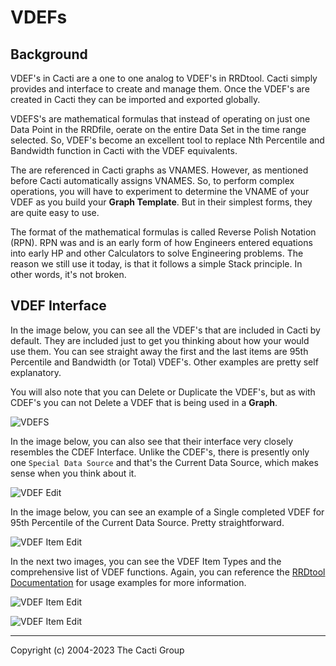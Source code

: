 # VDEFs

## Background

VDEF's in Cacti are a one to one analog to VDEF's in RRDtool.  Cacti
simply provides and interface to create and manage them.  Once the
VDEF's are created in Cacti they can be imported and exported globally.

VDEFS's are mathematical formulas that instead of operating on just
one Data Point in the RRDfile, oerate on the entire Data Set in the time
range selected.  So, VDEF's become an excellent tool to replace
Nth Percentile and Bandwidth function in Cacti with the VDEF equivalents.

The are referenced in Cacti graphs as VNAMES.  However, as mentioned before
Cacti automatically assigns VNAMES.  So, to perform complex operations,
you will have to experiment to determine the VNAME of your VDEF as you
build your **Graph Template**.  But in their simplest forms, they are
quite easy to use.

The format of the mathematical formulas is called Reverse Polish Notation (RPN).
RPN was and is an early form of how Engineers entered equations into early
HP and other Calculators to solve Engineering problems.  The reason we still
use it today, is that it follows a simple Stack principle.  In other words,
it's not broken.

## VDEF Interface

In the image below, you can see all the VDEF's that are included in Cacti by
default.  They are included just to get you thinking about how your would use
them.  You can see straight away the first and the last items are 95th Percentile
and Bandwidth (or Total) VDEF's.  Other examples are pretty self explanatory.

You will also note that you can Delete or Duplicate the VDEF's, but as with
CDEF's you can not Delete a VDEF that is being used in a **Graph**.

![VDEFS](images/vdefs.png)

In the image below, you can also see that their interface very closely resembles
the CDEF Interface.  Unlike the CDEF's, there is presently only one
`Special Data Source` and that's the Current Data Source, which makes sense
when you think about it.

![VDEF Edit](images/vdefs-edit1.png)

In the image below, you can see an example of a Single completed VDEF for 95th
Percentile of the Current Data Source.  Pretty straightforward.

![VDEF Item Edit](images/vdefs-edit2.png)

In the next two images, you can see the VDEF Item Types and the comprehensive
list of VDEF functions.  Again, you can reference the
[RRDtool Documentation](https://oss.oetiker.ch/rrdtool/doc/rrdgraph_rpn.en.html)
for usage examples for more information.

![VDEF Item Edit](images/vdefs-edit3.png)

![VDEF Item Edit](images/vdefs-edit4.png)

---
Copyright (c) 2004-2023 The Cacti Group
